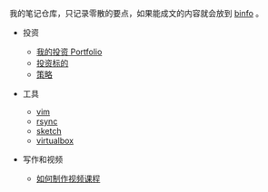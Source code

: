 我的笔记仓库，只记录零散的要点，如果能成文的内容就会放到 [binfo](https://happypeter.github.io/binfo/) 。

- 投资
  - [我的投资 Portfolio](invest-portfolio.md)
  - [投资标的](invest-targets.md)
  - [策略](invest-mindset.md)

- 工具
  - [vim](vim.md)
  - [rsync](rsync.md)
  - [sketch](sketch.md)
  - [virtualbox](virtualbox.md)

- 写作和视频
  - [如何制作视频课程](teaching.md)
